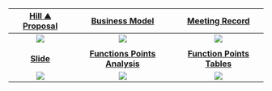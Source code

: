 | [Hill ⛰️ Proposal](https://hackmd.io/@JuenTingShie/Hill-Proposal)     | [Business Model](https://canvanizer.com/canvas/wP7YO1CISmRJS)    | [Meeting Record](https://hackmd.io/@JuenTingShie/meeting-record)     |
| :--------: | :--------: | :--------: |
| ![](https://i.imgur.com/f56Njeh.png)    | ![](https://i.imgur.com/AVRWQwt.png)     | ![](https://i.imgur.com/JZJsGQa.png)    | 
|              |
| [**Slide**](https://hackmd.io/@JuenTingShie/Hill-Slide#/1)     | [**Functions Points Analysis**](https://hackmd.io/@JuenTingShie/Functions-Points-Analysis) | [**Function Points Tables**](https://hackmd.io/@JuenTingShie/Function-Points-Tables) |
| ![](https://i.imgur.com/uECapB8.png)   | ![](https://i.imgur.com/eMyM34h.png) | ![](https://i.imgur.com/aQjXZAo.png) |
